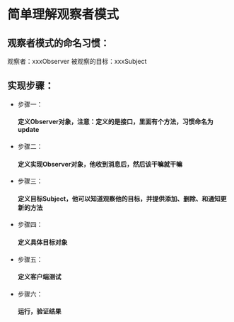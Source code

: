# 简单理解观察者模式 
## 观察者模式的命名习惯：   
  观察者：xxxObserver
  被观察的目标：xxxSubject
## 实现步骤：
* 步骤一：
    #### 定义Observer对象，注意：定义的是接口，里面有个方法，习惯命名为update
* 步骤二：
    #### 定义实现Observer对象，他收到消息后，然后该干嘛就干嘛
* 步骤三：
    #### 定义目标Subject，他可以知道观察他的目标，并提供添加、删除、和通知更新的方法
* 步骤四：
    #### 定义具体目标对象
* 步骤五：
    #### 定义客户端测试
* 步骤六：
    #### 运行，验证结果
